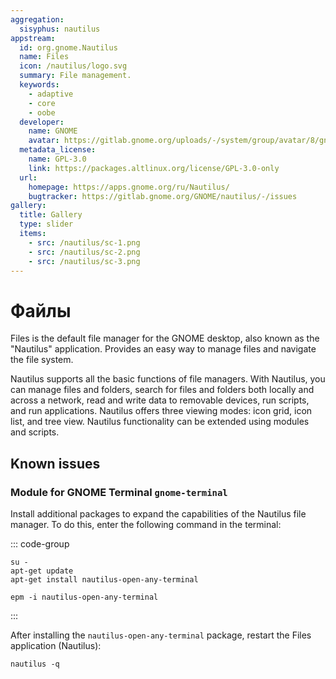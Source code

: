 ```yaml
---
aggregation:
  sisyphus: nautilus
appstream:
  id: org.gnome.Nautilus
  name: Files
  icon: /nautilus/logo.svg
  summary: File management.
  keywords:
    - adaptive
    - core
    - oobe
  developer:
    name: GNOME
    avatar: https://gitlab.gnome.org/uploads/-/system/group/avatar/8/gnomelogo.png?width=48
  metadata_license:
    name: GPL-3.0
    link: https://packages.altlinux.org/license/GPL-3.0-only
  url:
    homepage: https://apps.gnome.org/ru/Nautilus/
    bugtracker: https://gitlab.gnome.org/GNOME/nautilus/-/issues
gallery:
  title: Gallery
  type: slider
  items:
    - src: /nautilus/sc-1.png
    - src: /nautilus/sc-2.png
    - src: /nautilus/sc-3.png
---
```


# Файлы

Files is the default file manager for the GNOME desktop, also known as the "Nautilus" application. Provides an easy way to manage files and navigate the file system.

Nautilus supports all the basic functions of file managers. With Nautilus, you can manage files and folders, search for files and folders both locally and across a network, read and write data to removable devices, run scripts, and run applications. Nautilus offers three viewing modes: icon grid, icon list, and tree view. Nautilus functionality can be extended using modules and scripts.

<AGWGallery />

<!--@include: @en/apps/.parts/install/content-repo.md-->

## Known issues

### Module for GNOME Terminal `gnome-terminal`

Install additional packages to expand the capabilities of the Nautilus file manager. To do this, enter the following command in the terminal:

::: code-group

```shell[apt-get]
su -
apt-get update
apt-get install nautilus-open-any-terminal
```

```shell[epm]
epm -i nautilus-open-any-terminal
```

:::

After installing the `nautilus-open-any-terminal` package, restart the Files application (Nautilus):

```shell
nautilus -q
```
